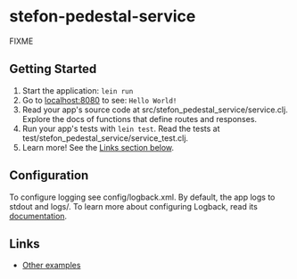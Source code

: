 # stefon-pedestal-service

FIXME

## Getting Started

1. Start the application: `lein run`
2. Go to [localhost:8080](http://localhost:8080/) to see: `Hello World!`
3. Read your app's source code at src/stefon_pedestal_service/service.clj. Explore the docs of functions
   that define routes and responses.
4. Run your app's tests with `lein test`. Read the tests at test/stefon_pedestal_service/service_test.clj.
5. Learn more! See the [Links section below](#links).

## Configuration

To configure logging see config/logback.xml. By default, the app logs to stdout and logs/.
To learn more about configuring Logback, read its [documentation](http://logback.qos.ch/documentation.html).

## Links
* [Other examples](https://github.com/pedestal/samples)
